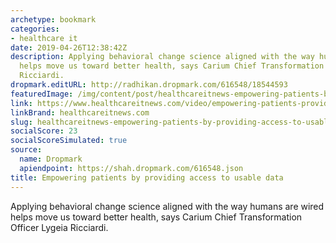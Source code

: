 ```yaml
---
archetype: bookmark
categories:
- healthcare it
date: 2019-04-26T12:38:42Z
description: Applying behavioral change science aligned with the way humans are wired
  helps move us toward better health, says Carium Chief Transformation Officer Lygeia
  Ricciardi.
dropmark.editURL: http://radhikan.dropmark.com/616548/18544593
featuredImage: /img/content/post/healthcareitnews-empowering-patients-by-providing-access-to-usable-data.jpg
link: https://www.healthcareitnews.com/video/empowering-patients-providing-access-usable-data
linkBrand: healthcareitnews.com
slug: healthcareitnews-empowering-patients-by-providing-access-to-usable-data
socialScore: 23
socialScoreSimulated: true
source:
  name: Dropmark
  apiendpoint: https://shah.dropmark.com/616548.json
title: Empowering patients by providing access to usable data
---
```

Applying behavioral change science aligned with the way humans are wired helps move us toward better health, says Carium Chief Transformation Officer Lygeia Ricciardi.